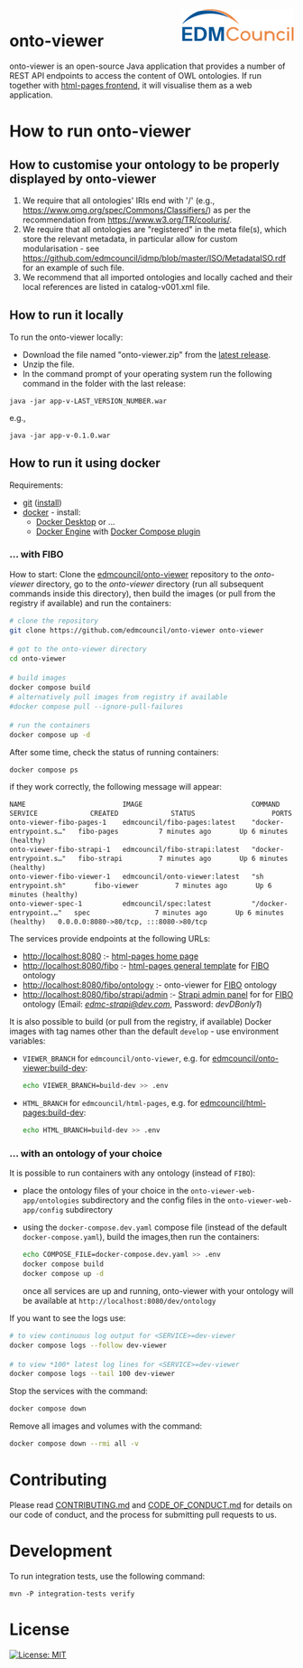 <img src="https://github.com/edmcouncil/html-pages/raw/develop/general/assets/img/EDM-council-RGB_200w.png" width="200" align="right"/>

# onto-viewer

onto-viewer is an open-source Java application that provides a number of REST API endpoints to access the content of OWL ontologies. If run together with [html-pages frontend](https://github.com/edmcouncil/html-pages), it will visualise them as a web application.



# How to run onto-viewer

## How to customise your ontology to be properly displayed by onto-viewer

1. We require that all ontologies' IRIs end with '/' (e.g., https://www.omg.org/spec/Commons/Classifiers/) as per the recommendation from https://www.w3.org/TR/cooluris/.
1. We require that all ontologies are "registered" in the meta file(s), which store the relevant metadata, in particular allow for custom modularisation - see https://github.com/edmcouncil/idmp/blob/master/ISO/MetadataISO.rdf for an example of such file.
1. We recommend that all imported ontologies and locally cached and their local references are listed in catalog-v001.xml file. 

## How to run it locally

To run the onto-viewer locally: 

* Download the file named "onto-viewer.zip" from the [latest release](https://github.com/edmcouncil/onto-viewer/releases). 
* Unzip the file. 
* In the command prompt of your operating system run the following command in the folder with the last release: 

```
java -jar app-v-LAST_VERSION_NUMBER.war
```
e.g.,

```
java -jar app-v-0.1.0.war
```


## How to run it using docker
Requirements:
- [git](https://git-scm.com/) ([install](https://git-scm.com/book/en/v2/Getting-Started-Installing-Git))
- [docker](https://www.docker.com/) - install:
  * [Docker Desktop](https://docs.docker.com/desktop/) or ...
  * [Docker Engine](https://docs.docker.com/engine/) with [Docker Compose plugin](https://docs.docker.com/compose/)

### ... with FIBO

How to start:
Clone the [edmcouncil/onto-viewer](https://github.com/edmcouncil/onto-viewer) repository to the *onto-viewer* directory,
go to the *onto-viewer* directory (run all subsequent commands inside this directory),
then build the images (or pull from the registry if available) and run the containers:
```bash
# clone the repository
git clone https://github.com/edmcouncil/onto-viewer onto-viewer

# got to the onto-viewer directory
cd onto-viewer

# build images
docker compose build
# alternatively pull images from registry if available
#docker compose pull --ignore-pull-failures

# run the containers
docker compose up -d
```

After some time, check the status of running containers:
```
docker compose ps
```

if they work correctly, the following message will appear:
```
NAME                        IMAGE                           COMMAND                  SERVICE             CREATED             STATUS                   PORTS
onto-viewer-fibo-pages-1    edmcouncil/fibo-pages:latest    "docker-entrypoint.s…"   fibo-pages          7 minutes ago       Up 6 minutes (healthy)   
onto-viewer-fibo-strapi-1   edmcouncil/fibo-strapi:latest   "docker-entrypoint.s…"   fibo-strapi         7 minutes ago       Up 6 minutes (healthy)   
onto-viewer-fibo-viewer-1   edmcouncil/onto-viewer:latest   "sh entrypoint.sh"       fibo-viewer         7 minutes ago       Up 6 minutes (healthy)   
onto-viewer-spec-1          edmcouncil/spec:latest          "/docker-entrypoint.…"   spec                7 minutes ago       Up 6 minutes (healthy)   0.0.0.0:8080->80/tcp, :::8080->80/tcp

```

The services provide endpoints at the following URLs:
- [http://localhost:8080](http://localhost:8080) :- [html-pages home page](https://github.com/edmcouncil/html-pages/blob/develop/home/README.md)
- [http://localhost:8080/fibo](http://localhost:8080/fibo) :- [html-pages general template](https://github.com/edmcouncil/html-pages/tree/develop/general) for [FIBO](https://github.com/edmcouncil/fibo) ontology
- [http://localhost:8080/fibo/ontology](http://localhost:8080/fibo/ontology) :- onto-viewer for [FIBO](https://github.com/edmcouncil/fibo) ontology
- [http://localhost:8080/fibo/strapi/admin](http://localhost:8080/fibo/strapi/admin) :- [Strapi admin panel](https://docs.strapi.io/user-docs/intro#accessing-the-admin-panel) for for [FIBO](https://github.com/edmcouncil/fibo) ontology (Email: *edmc-strapi@dev.com*, Password: *devDBonly1*)

It is also possible to build (or pull from the registry, if available) Docker images
with tag names other than the default `develop` - use environment variables:
- `VIEWER_BRANCH` for `edmcouncil/onto-viewer`, e.g. for [edmcouncil/onto-viewer:build-dev](https://github.com/edmcouncil/onto-viewer/tree/build-dev):
  ```bash
  echo VIEWER_BRANCH=build-dev >> .env
  ```
- `HTML_BRANCH` for `edmcouncil/html-pages`, e.g. for [edmcouncil/html-pages:build-dev](https://github.com/edmcouncil/html-pages/tree/build-dev):
  ```bash
  echo HTML_BRANCH=build-dev >> .env
  ```

### ... with an ontology of your choice

It is possible to run containers with any ontology (instead of `FIBO`):
- place the ontology files of your choice in the `onto-viewer-web-app/ontologies` subdirectory
  and the config files in the `onto-viewer-web-app/config` subdirectory

- using the `docker-compose.dev.yaml` compose file (instead of the default `docker-compose.yaml`),
  build the images,then run the containers:
  ```bash
  echo COMPOSE_FILE=docker-compose.dev.yaml >> .env
  docker compose build
  docker compose up -d
  ```

  once all services are up and running, onto-viewer with your ontology will be available at `http://localhost:8080/dev/ontology`

If you want to see the logs use:
```bash
# to view continuous log output for <SERVICE>=dev-viewer
docker compose logs --follow dev-viewer

# to view *100* latest log lines for <SERVICE>=dev-viewer
docker compose logs --tail 100 dev-viewer
```

Stop the services with the command:
```bash
docker compose down
```

Remove all images and volumes with the command:
```bash
docker compose down --rmi all -v
```

# Contributing
Please read [CONTRIBUTING.md](CONTRIBUTING.md) and [CODE_OF_CONDUCT.md](CODE_OF_CONDUCT.md) for details on our code of conduct, and the process for submitting pull requests to us.


# Development

To run integration tests, use the following command:

```shell
mvn -P integration-tests verify
```


# License
[![License: MIT](https://img.shields.io/badge/License-MIT-yellow.svg)](LICENSE)

